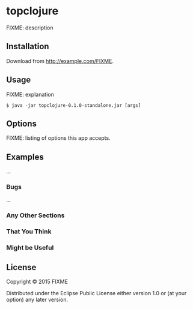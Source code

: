 # topclojure

FIXME: description

## Installation

Download from http://example.com/FIXME.

## Usage

FIXME: explanation

    $ java -jar topclojure-0.1.0-standalone.jar [args]

## Options

FIXME: listing of options this app accepts.

## Examples

...

### Bugs

...

### Any Other Sections
### That You Think
### Might be Useful

## License

Copyright © 2015 FIXME

Distributed under the Eclipse Public License either version 1.0 or (at
your option) any later version.

